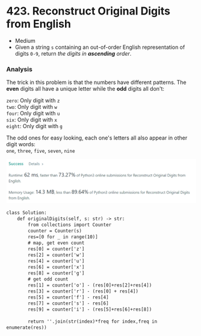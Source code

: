 # 423. Reconstruct Original Digits from English

* Medium
* Given a string `s` containing an out-of-order English representation of digits `0-9`, return _the digits in **ascending** order_.

### Analysis&#x20;

The trick in this problem is that the numbers have different patterns. The **even** digits all have a unique letter while the **odd** digits all don't:

`zero`: Only digit with `z`\
`two`: Only digit with `w`\
`four`: Only digit with `u`\
`six`: Only digit with `x`\
`eight`: Only digit with `g`

The odd ones for easy looking, each one's letters all also appear in other digit words:\
`one`, `three`, `five`, `seven`, `nine`

![](<../.gitbook/assets/image (29).png>)

```
class Solution:
    def originalDigits(self, s: str) -> str:
        from collections import Counter
        counter = Counter(s)
        res=[0 for _ in range(10)] 
        # map, get even count
        res[0] = counter['z']
        res[2] = counter['w']
        res[4] = counter['u']
        res[6] = counter['x']
        res[8] = counter['g']
        # get odd count
        res[1] = counter['o'] - (res[0]+res[2]+res[4])
        res[3] = counter['r'] - (res[0] + res[4])
        res[5] = counter['f'] - res[4]
        res[7] = counter['s'] - res[6]
        res[9] = counter['i'] - (res[5]+res[6]+res[8])

        return ''.join(str(index)*freq for index,freq in enumerate(res))
```
